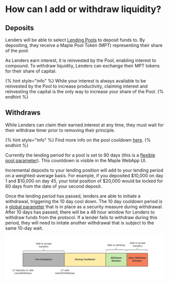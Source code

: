 # How can I add or withdraw liquidity?

## Deposits

Lenders will be able to select [Lending Pools](how-do-liquidity-pools-work.md) to deposit funds to. By depositing, they receive a Maple Pool Token (MPT) representing their share of the pool.

As Lenders earn interest, it is reinvested by the Pool, enabling interest to compound. To withdraw liquidity, Lenders can exchange their MPT tokens for their share of capital.

{% hint style="info" %}
While your interest is always available to be reinvested by the Pool to increase productivity, claiming interest and reinvesting the capital is the only way to increase your share of the Pool.
{% endhint %}

## Withdraws

While Lenders can claim their earned interest at any time, they must wait for their withdraw timer prior to removing their principle.&#x20;

{% hint style="info" %}
Find more info on the pool cooldown [here](https://github.com/maple-labs/maple-core/wiki/FDT-Exit-Defense-Mechanisms).
{% endhint %}

Currently the lending period for a pool is set to 90 days (this is a [flexible pool parameter](../maple-protocol-v1.0.0.md#flexible-parameters)). This countdown is visible in the Maple WebApp UI.&#x20;

Incremental deposits to your lending position will add to your lending period on a weighted-average basis. For example, if you deposited $10,000 on day 1 and $10,000 on day 45, your total position of $20,000 would be locked for 60 days from the date of your second deposit.

Once the lending period has passed, lenders are able to initiate a withdrawal, triggering the 10 day cool down.  The 10 day cooldown period is a [global parameter](../maple-protocol-v1.0.0.md#global-parameters) that is in place as a security measure during withdrawal. After 10 days has passed, there will be a 48 hour window for Lenders to withdraw funds from the protocol. If a lender fails to withdraw during this period, they will need to initate another withdrawal that is subject to the same 10-day wait.&#x20;

![Withdraw Timeline](../../.gitbook/assets/cooldown.png)

